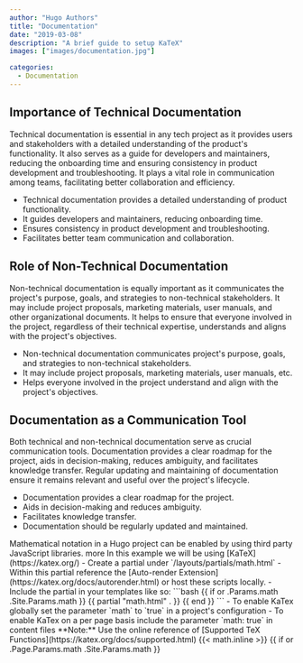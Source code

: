 ```yaml
---
author: "Hugo Authors"
title: "Documentation"
date: "2019-03-08"
description: "A brief guide to setup KaTeX"
images: ["images/documentation.jpg"]

categories: 
  - Documentation
---
```


## Importance of Technical Documentation

Technical documentation is essential in any tech project as it provides users and stakeholders with a detailed understanding of the product's functionality. It also serves as a guide for developers and maintainers, reducing the onboarding time and ensuring consistency in product development and troubleshooting. It plays a vital role in communication among teams, facilitating better collaboration and efficiency.

- Technical documentation provides a detailed understanding of product functionality.
- It guides developers and maintainers, reducing onboarding time.
- Ensures consistency in product development and troubleshooting.
- Facilitates better team communication and collaboration.

## Role of Non-Technical Documentation

Non-technical documentation is equally important as it communicates the project's purpose, goals, and strategies to non-technical stakeholders. It may include project proposals, marketing materials, user manuals, and other organizational documents. It helps to ensure that everyone involved in the project, regardless of their technical expertise, understands and aligns with the project's objectives.

- Non-technical documentation communicates project's purpose, goals, and strategies to non-technical stakeholders.
- It may include project proposals, marketing materials, user manuals, etc.
- Helps everyone involved in the project understand and align with the project's objectives.

## Documentation as a Communication Tool

Both technical and non-technical documentation serve as crucial communication tools. Documentation provides a clear roadmap for the project, aids in decision-making, reduces ambiguity, and facilitates knowledge transfer. Regular updating and maintaining of documentation ensure it remains relevant and useful over the project's lifecycle.

- Documentation provides a clear roadmap for the project.
- Aids in decision-making and reduces ambiguity.
- Facilitates knowledge transfer.
- Documentation should be regularly updated and maintained.

<!-->
Mathematical notation in a Hugo project can be enabled by using third party JavaScript libraries.
more

In this example we will be using [KaTeX](https://katex.org/)

- Create a partial under `/layouts/partials/math.html`
- Within this partial reference the [Auto-render Extension](https://katex.org/docs/autorender.html) or host these scripts locally.
- Include the partial in your templates like so:  

```bash
{{ if or .Params.math .Site.Params.math }}
{{ partial "math.html" . }}
{{ end }}
```

- To enable KaTex globally set the parameter `math` to `true` in a project's configuration
- To enable KaTex on a per page basis include the parameter `math: true` in content files

**Note:** Use the online reference of [Supported TeX Functions](https://katex.org/docs/supported.html)

{{< math.inline >}}
{{ if or .Page.Params.math .Site.Params.math }}
<!-- KaTeX -->
<!-- <link rel="stylesheet" href="https://cdn.jsdelivr.net/npm/katex@0.11.1/dist/katex.min.css" integrity="sha384-zB1R0rpPzHqg7Kpt0Aljp8JPLqbXI3bhnPWROx27a9N0Ll6ZP/+DiW/UqRcLbRjq" crossorigin="anonymous">
<script defer src="https://cdn.jsdelivr.net/npm/katex@0.11.1/dist/katex.min.js" integrity="sha384-y23I5Q6l+B6vatafAwxRu/0oK/79VlbSz7Q9aiSZUvyWYIYsd+qj+o24G5ZU2zJz" crossorigin="anonymous"></script>
<script defer src="https://cdn.jsdelivr.net/npm/katex@0.11.1/dist/contrib/auto-render.min.js" integrity="sha384-kWPLUVMOks5AQFrykwIup5lo0m3iMkkHrD0uJ4H5cjeGihAutqP0yW0J6dpFiVkI" crossorigin="anonymous" onload="renderMathInElement(document.body);"></script>
{{ end }}
{{</ math.inline >}}

### Examples

{{< math.inline >}}
<p>
Inline math: \(\varphi = \dfrac{1+\sqrt5}{2}= 1.6180339887…\)
</p>
{{</ math.inline >}}

Block math:
$$
 \varphi = 1+\frac{1} {1+\frac{1} {1+\frac{1} {1+\cdots} } } 
$$
--> 